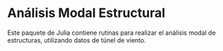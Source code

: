 # Análisis Modal Estructural

Este paquete de Julia contiene rutinas para realizar el análisis modal de estructuras,
utilizando datos de túnel de viento.
